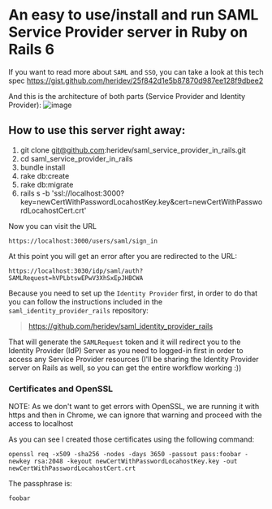# An easy to use/install and run SAML Service Provider server in Ruby on Rails 6

If you want to read more about `SAML` and `SSO`, you can take a look at this tech spec
https://gist.github.com/heridev/25f842d1e5b87870d987ee128f9dbee2

And this is the architecture of both parts (Service Provider and Identity Provider):
![image](https://user-images.githubusercontent.com/1863670/81245406-837ef700-8fda-11ea-9f31-a5a25b2bf645.png)

## How to use this server right away:
1. git clone git@github.com:heridev/saml_service_provider_in_rails.git
2. cd saml_service_provider_in_rails
3. bundle install
4. rake db:create
5. rake db:migrate
6. rails s -b 'ssl://localhost:3000?key=newCertWithPasswordLocahostKey.key&cert=newCertWithPasswordLocahostCert.crt'

Now you can visit the URL
```
https://localhost:3000/users/saml/sign_in
```

At this point you will get an error after you are redirected to the URL:
```
https://localhost:3030/idp/saml/auth?SAMLRequest=hVPLbtswEPwV3XhSxEpJHBCWA
```

Because you need to set up the `Identity Provider` first, in order to do that you can follow the instructions included in the `saml_identity_provider_rails` repository:
> https://github.com/heridev/saml_identity_provider_rails

That will generate the `SAMLRequest` token and it will redirect you to the Identity Provider (IdP) Server as you need to logged-in first in order to access any Service Provider resources (I'll be sharing the Identity Provider server on Rails as well, so you can get the entire workflow working :))

### Certificates and OpenSSL

NOTE: As we don't want to get errors with OpenSSL, we are running it with https and then in Chrome, we can ignore that warning and proceed with the access to localhost

As you can see I created those certificates using the following command:
```
openssl req -x509 -sha256 -nodes -days 3650 -passout pass:foobar -newkey rsa:2048 -keyout newCertWithPasswordLocahostKey.key -out newCertWithPasswordLocahostCert.crt
```

The passphrase is:
```
foobar
```

